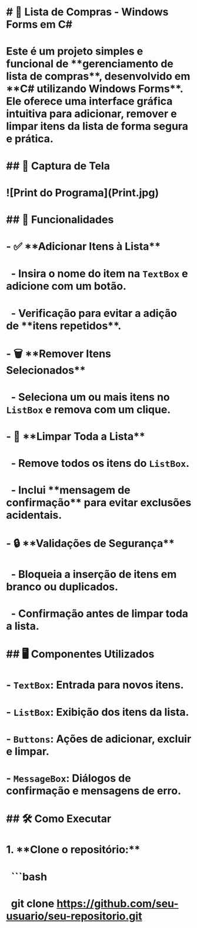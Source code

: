 # \# 🛒 Lista de Compras - Windows Forms em C#

# 

# Este é um projeto simples e funcional de \*\*gerenciamento de lista de compras\*\*, desenvolvido em \*\*C# utilizando Windows Forms\*\*. Ele oferece uma interface gráfica intuitiva para adicionar, remover e limpar itens da lista de forma segura e prática.

# 

# \## 📸 Captura de Tela

# 

# !\[Print do Programa](Print.jpg)

# 

# \## 🔧 Funcionalidades

# 

# \- ✅ \*\*Adicionar Itens à Lista\*\*

# &nbsp; - Insira o nome do item na `TextBox` e adicione com um botão.

# &nbsp; - Verificação para evitar a adição de \*\*itens repetidos\*\*.

# 

# \- 🗑️ \*\*Remover Itens Selecionados\*\*

# &nbsp; - Seleciona um ou mais itens no `ListBox` e remova com um clique.

# 

# \- 🧹 \*\*Limpar Toda a Lista\*\*

# &nbsp; - Remove todos os itens do `ListBox`.

# &nbsp; - Inclui \*\*mensagem de confirmação\*\* para evitar exclusões acidentais.

# 

# \- 🔒 \*\*Validações de Segurança\*\*

# &nbsp; - Bloqueia a inserção de itens em branco ou duplicados.

# &nbsp; - Confirmação antes de limpar toda a lista.

# 

# \## 🖥️ Componentes Utilizados

# 

# \- `TextBox`: Entrada para novos itens.

# \- `ListBox`: Exibição dos itens da lista.

# \- `Buttons`: Ações de adicionar, excluir e limpar.

# \- `MessageBox`: Diálogos de confirmação e mensagens de erro.

# 

# \## 🛠️ Como Executar

# 

# 1\. \*\*Clone o repositório:\*\*

# 

# &nbsp;  ```bash

# &nbsp;  git clone https://github.com/seu-usuario/seu-repositorio.git


